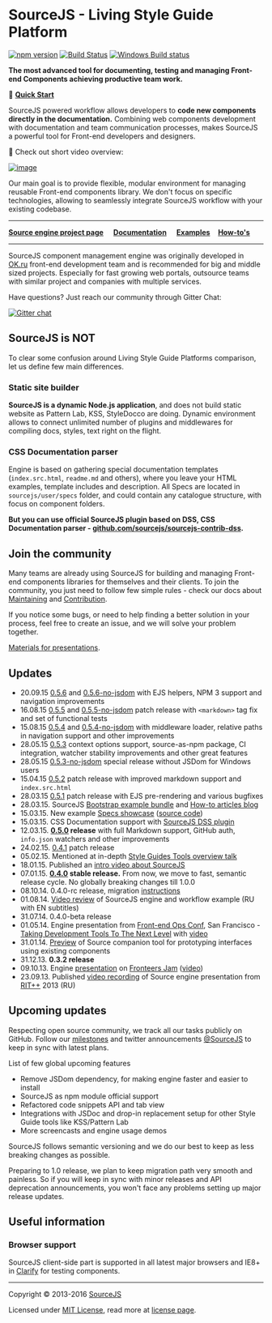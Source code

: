 # SourceJS - Living Style Guide Platform

[![npm version](https://badge.fury.io/js/sourcejs.svg)](https://www.npmjs.com/package/sourcejs)
[![Build Status](https://travis-ci.org/sourcejs/Source.svg?branch=master)](https://travis-ci.org/sourcejs/Source)
[![Windows Build status](https://ci.appveyor.com/api/projects/status/ctvr9lsiaxpbhecm/branch/master?svg=true)](https://ci.appveyor.com/project/operatino/source/branch/master)

**The most advanced tool for documenting, testing and managing Front-end Components achieving productive team work.**

🚀 [**Quick Start**](http://sourcejs.com/docs/base)

SourceJS powered workflow allows developers to **code new components directly in the documentation.** Combining web components development with documentation and team communication processes, makes SourceJS a powerful tool for Front-end developers and designers.

🎥 Check out short video overview:

[![image](http://d.pr/i/7Ax4+)](http://youtu.be/y4KHmX8vCc0)

Our main goal is to provide flexible, modular environment for managing reusable Front-end components library. We don't focus on specific technologies, allowing to seamlessly integrate SourceJS workflow with your existing codebase.

___


[**Source engine project page**](http://sourcejs.com) &nbsp;&nbsp;&nbsp; [**Documentation**](http://sourcejs.com/docs) &nbsp;&nbsp;&nbsp; [**Examples**](http://sourcejs.com/docs/base/#examples) &nbsp;&nbsp;&nbsp;[**How-to's**](https://github.com/sourcejs/blog-howto)

___

SourceJS component management engine was originally developed in [OK.ru](https://corp.mail.ru/en/company/social) front-end development team and is recommended for big and middle sized projects. Especially for fast growing web portals, outsource teams with similar project and companies with multiple services.

Have questions? Just reach our community through Gitter Chat:

[![Gitter chat](https://img.shields.io/badge/gitter-join%20chat-1dce73.svg)](https://gitter.im/sourcejs/Source)

## SourceJS is NOT

To clear some confusion around Living Style Guide Platforms comparison, let us define few main differences.

### Static site builder

**SourceJS is a dynamic Node.js application**, and does not build static website as Pattern Lab, KSS, StyleDocco are doing. Dynamic environment allows to connect unlimited number of plugins and middlewares for compiling docs, styles, text right on the flight.

### CSS Documentation parser

Engine is based on gathering special documentation templates (`index.src.html`, `readme.md` and others), where you leave your HTML examples, template includes and description. All Specs are located in `sourcejs/user/specs` folder, and could contain any catalogue structure, with focus on component folders.

**But you can use official SourceJS plugin based on DSS, CSS Documentation parser - [github.com/sourcejs/sourcejs-contrib-dss](https://github.com/sourcejs/sourcejs-contrib-dss).**

## Join the community

Many teams are already using SourceJS for building and managing Front-end components libraries for themselves and their clients. To join the community, you just need to follow few simple rules - check our docs about [Maintaining](MAINTAINING.md) and [Contribution](CONTRIBUTING.md).

If you notice some bugs, or need to help finding a better solution in your process, feel free to create an issue, and we will solve your problem together.

[Materials for presentations](https://github.com/sourcejs/pres).

## Updates
* 20.09.15 [0.5.6](https://github.com/sourcejs/Source/releases/tag/0.5.6) and  [0.5.6-no-jsdom](https://github.com/sourcejs/Source/releases/tag/0.5.6-no-jsdom) with EJS helpers, NPM 3 support and navigation improvements
* 16.08.15 [0.5.5](https://github.com/sourcejs/Source/releases/tag/0.5.5) and  [0.5.5-no-jsdom](https://github.com/sourcejs/Source/releases/tag/0.5.5-no-jsdom) patch release with `<markdown>` tag fix and set of functional tests
* 15.08.15 [0.5.4](https://github.com/sourcejs/Source/releases/tag/0.5.4) and  [0.5.4-no-jsdom](https://github.com/sourcejs/Source/releases/tag/0.5.4-no-jsdom) with middleware loader, relative paths in navigation support and other improvements
* 28.05.15 [0.5.3](https://github.com/sourcejs/Source/releases/tag/0.5.3) context options support, source-as-npm package, CI integration, watcher stability improvements and other great features
* 28.05.15 [0.5.3-no-jsdom](https://github.com/sourcejs/Source/releases/tag/0.5.3-no-jsdom) special release without JSDom for Windows users
* 15.04.15 [0.5.2](https://github.com/sourcejs/Source/releases/tag/0.5.2) patch release with improved markdown support and `index.src.html`
* 28.03.15 [0.5.1](https://github.com/sourcejs/Source/releases/tag/0.5.1) patch release with EJS pre-rendering and various bugfixes
* 28.03.15. SourceJS [Bootstrap example bundle](https://github.com/sourcejs/example-bootstrap-bundle) and [How-to articles blog](https://github.com/sourcejs/blog-howto)
* 15.03.15. New example [Specs showcase](http://sourcejs.com/specs/) ([source code](https://github.com/sourcejs/example-specs-showcase))
* 15.03.15. CSS Documentation support with [SourceJS DSS plugin](https://github.com/sourcejs/sourcejs-contrib-dss)
* 12.03.15. **[0.5.0](https://github.com/sourcejs/Source/releases/tag/0.5.0) release** with full Markdown support, GitHub auth, `info.json` watchers and other improvements
* 24.02.15. [0.4.1](https://github.com/sourcejs/Source/releases/tag/0.4.1) patch release
* 05.02.15. Mentioned at in-depth [Style Guides Tools overview talk](http://youtu.be/Fr23VpM6wl4ds)
* 18.01.15. Published an [intro video about SourceJS](http://youtu.be/y4KHmX8vCc0)
* 07.01.15. **[0.4.0](https://github.com/sourcejs/Source/releases/tag/0.4.0) stable release.** From now, we move to fast, semantic release cycle. No globally breaking changes till 1.0.0
* 08.10.14. 0.4.0-rc release, migration [instructions](https://github.com/sourcejs/Source/tree/master/docs/migration)
* 01.08.14. [Video review](http://youtu.be/ukFeZnJjrLs?list=PL20zJcC2wnX7RY1CDrKLhSvYxEe6jtMbB) of SourceJS engine and workflow example (RU with EN subtitles)
* 31.07.14. 0.4.0-beta release
* 01.05.14. Engine presentation from [Front-end Ops Conf](http://www.feopsconf.com/), San Francisco - [Taking Development Tools To The Next Level](http://rhr.me/pres/ime/) with [video](https://www.youtube.com/watch?v=cMIad0zl00I)
* 31.01.14. [Preview](http://youtu.be/cefy_U5NU4o) of Source companion tool for prototyping interfaces using existing components
* 31.12.13. **0.3.2 release**
* 09.10.13. Engine [presentation](http://rhr.me/pres/source-min/) on [Fronteers Jam](http://fronteers.nl/congres/2013/jam-session) ([video](https://vimeo.com/77989211))
* 23.09.13. Published [video recording](http://www.youtube.com/watch?v=3HNW5Bru0Ws) of Source engine presentation from [RIT++](http://ritconf.ru/) 2013 (RU)

## Upcoming updates

Respecting open source community, we track all our tasks publicly on GitHub. Follow our [milestones](https://github.com/sourcejs/example-bootstrap-bundle) and twitter announcements [@SourceJS](http://sourcejs.com) to keep in sync with latest plans.

List of few global upcoming features

* Remove JSDom dependency, for making engine faster and easier to install
* SourceJS as npm module official support
* Refactored code snippets API and tab view
* Integrations with JSDoc and drop-in replacement setup for other Style Guide tools like KSS/Pattern Lab
* More screencasts and engine usage demos

SourceJS follows semantic versioning and we do our best to keep as less breaking changes as possible.

Preparing to 1.0 release, we plan to keep migration path very smooth and painless. So if you will keep in sync with minor releases and API deprecation announcements, you won't face any problems setting up major release updates.

## Useful information

### Browser support

SourceJS client-side part is supported in all latest major browsers and IE8+ in [Clarify](http://sourcejs.com/docs/clarify) for testing components.

___

Copyright © 2013-2016 [SourceJS](http://sourcejs.com)

Licensed under [MIT License](http://en.wikipedia.org/wiki/MIT_License), read more at [license page](http://github.com/sourcejs/source/wiki/MIT-License).
